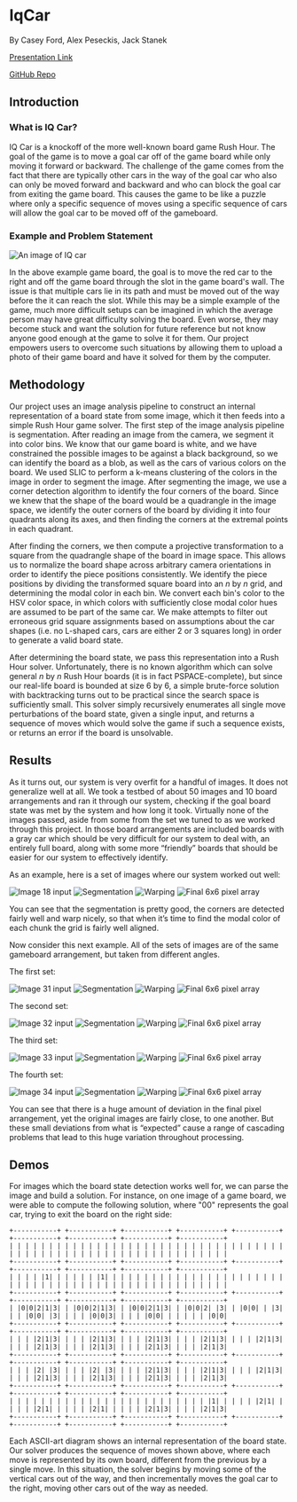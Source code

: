 # IqCar

By Casey Ford, Alex Peseckis, Jack Stanek

[Presentation Link](./CS%20766%20Computer%20Vision%20Project.pdf)

[GitHub Repo](https://github.com/alex-panda/IqCar)

## Introduction

### What is IQ Car?

IQ Car is a knockoff of the more well-known board game Rush Hour. The goal of the game is to move a goal car off of the game board while only moving it forward or backward. The challenge of the game comes from the fact that there are typically other cars in the way of the goal car who also can only be moved forward and backward and who can block the goal car from exiting the game board. This causes the game to be like a puzzle where only a specific sequence of moves using a specific sequence of cars will allow the goal car to be moved off of the gameboard.

### Example and Problem Statement

![An image of IQ car](./imgs/iq_car_example.png)

In the above example game board, the goal is to move the red car to the right and off the game board through the slot in the game board's wall. The issue is that multiple cars lie in its path and must be moved out of the way before the it can reach the slot. While this may be a simple example of the game, much more difficult setups can be imagined in which the average person may have great difficulty solving the board. Even worse, they may become stuck and want the solution for future reference but not know anyone good enough at the game to solve it for them. Our project empowers users to overcome such situations by allowing them to upload a photo of their game board and have it solved for them by the computer.

## Methodology

Our project uses an image analysis pipeline to construct an internal representation of a board state from some image,
which it then feeds into a simple Rush Hour game solver. The first step of the image analysis pipeline is
segmentation. After reading an image from the camera, we segment it into color bins. We know that our game board is
white, and we have constrained the possible images to be against a black background, so we can identify the board as a
blob, as well as the cars of various colors on the board. We used SLIC to perform a k-means clustering of the colors in
the image in order to segment the image. After segmenting the image, we use a corner detection algorithm to identify
the four corners of the board. Since we knew that the shape of the board would be a quadrangle in the image space, we
identify the outer corners of the board by dividing it into four quadrants along its axes, and then finding the corners
at the extremal points in each quadrant.

After finding the corners, we then compute a projective transformation to a square from the quadrangle shape of the
board in image space. This allows us to normalize the board shape across arbitrary camera orientations in order to
identify the piece positions consistently. We identify the piece positions by dividing the transformed square board into
an _n_ by _n_ grid, and determining the modal color in each bin. We convert each bin's color to the HSV color space, in
which colors with sufficiently close modal color hues are assumed to be part of the same car. We make attempts to filter
out erroneous grid square assignments based on assumptions about the car shapes (i.e. no L-shaped cars, cars are either
2 or 3 squares long) in order to generate a valid board state.

After determining the board state, we pass this representation into a Rush Hour solver. Unfortunately, there is no known
algorithm which can solve general _n_ by _n_ Rush Hour boards (it is in fact PSPACE-complete), but since our real-life
board is bounded at size 6 by 6, a simple brute-force solution with backtracking turns out to be practical since the
search space is sufficiently small. This solver simply recursively enumerates all single move perturbations of the board
state, given a single input, and returns a sequence of moves which would solve the game if such a sequence exists, or
returns an error if the board is unsolvable.

## Results

As it turns out, our system is very overfit for a handful of images. It does not generalize well at all. We took a testbed of about 50 images and 10 board arrangements and ran it through our system, checking if the goal board state was met by the system and how long it took. Virtually none of the images passed, aside from some from the set we tuned to as we worked through this project. In those board arrangements are included boards with a gray car which should be very difficult for our system to deal with, an entirely full board, along with some more “friendly” boards that should be easier for our system to effectively identify. 

As an example, here is a set of images where our system worked out well:

![Image 18 input](./outputs/input_image_18.png) 
![Segmentation](./outputs/segmented_image_18.png)
![Warping](./outputs/warped_image_18.png)
![Final 6x6 pixel array](./outputs/6x6_pixel_image_18.png)

You can see that the segmentation is pretty good, the corners are detected fairly well and warp nicely, so that when it’s time to find the modal color of each chunk the grid is fairly well aligned. 

Now consider this next example. All of the sets of images are of the same gameboard arrangement, but taken from different angles. 

The first set:

![Image 31 input](./outputs/input_image_31.png) 
![Segmentation](./outputs/segmented_image_31.png)
![Warping](./outputs/warped_image_31.png)
![Final 6x6 pixel array](./outputs/6x6_pixel_image_31.png)

The second set:

![Image 32 input](./outputs/input_image_32.png) 
![Segmentation](./outputs/segmented_image_32.png)
![Warping](./outputs/warped_image_32.png)
![Final 6x6 pixel array](./outputs/6x6_pixel_image_32.png)

The third set:

![Image 33 input](./outputs/input_image_33.png) 
![Segmentation](./outputs/segmented_image_33.png)
![Warping](./outputs/warped_image_33.png)
![Final 6x6 pixel array](./outputs/6x6_pixel_image_33.png)

The fourth set:

![Image 34 input](./outputs/input_image_34.png) 
![Segmentation](./outputs/segmented_image_34.png)
![Warping](./outputs/warped_image_34.png)
![Final 6x6 pixel array](./outputs/6x6_pixel_image_34.png)

You can see that there is a huge amount of deviation in the final pixel arrangement, yet the original images are fairly close, to one another. But these small deviations from what is “expected” cause a range of cascading problems that lead to this huge variation throughout processing. 

## Demos

For images which the board state detection works well for, we can parse the image and build a solution. For instance, on
one image of a game board, we were able to compute the following solution, where "00" represents the goal car, trying to
exit the board on the right side:

```text
+-----------+ +-----------+ +-----------+ +-----------+ +-----------+ +-----------+ +-----------+ +-----------+ +-----------+
| | | | | | | | | | | | | | | | | | | | | | | | | | | | | | | | | | | | | | | | | | | | | | | | | | | | | | | | | | | | | | |
+-----------+ +-----------+ +-----------+ +-----------+ +-----------+ +-----------+ +-----------+ +-----------+ +-----------+
| | | | |1| | | | | | |1| | | | | | | | | | | | | | | | | | | | | | | | | | | | | | | | | | | | | | | | | | | | | | | | | | |
+-----------+ +-----------+ +-----------+ +-----------+ +-----------+ +-----------+ +-----------+ +-----------+ +-----------+
| |0|0|2|1|3| | |0|0|2|1|3| | |0|0|2|1|3| | |0|0|2| |3| | |0|0| | |3| | | |0|0| |3| | | | |0|0|3| | | | |0|0| | | | | | |0|0|
+-----------+ +-----------+ +-----------+ +-----------+ +-----------+ +-----------+ +-----------+ +-----------+ +-----------+
| | | |2|1|3| | | | |2|1|3| | | | |2|1|3| | | | |2|1|3| | | | |2|1|3| | | | |2|1|3| | | | |2|1|3| | | | |2|1|3| | | | |2|1|3|
+-----------+ +-----------+ +-----------+ +-----------+ +-----------+ +-----------+ +-----------+ +-----------+ +-----------+
| | | |2| |3| | | | |2| |3| | | | |2|1|3| | | | |2|1|3| | | | |2|1|3| | | | |2|1|3| | | | |2|1|3| | | | |2|1|3| | | | |2|1|3|
+-----------+ +-----------+ +-----------+ +-----------+ +-----------+ +-----------+ +-----------+ +-----------+ +-----------+
| | | | | | | | | | | | | | | | | | | | | | | | | |1| | | | | |2|1| | | | | |2|1| | | | | |2|1| | | | | |2|1|3| | | | |2|1|3|
+-----------+ +-----------+ +-----------+ +-----------+ +-----------+ +-----------+ +-----------+ +-----------+ +-----------+
```

Each ASCII-art diagram shows an internal representation of the board state. Our solver produces the sequence of moves
shown above, where each move is represented by its own board, different from the previous by a single move. In this
situation, the solver begins by moving some of the vertical cars out of the way, and then incrementally moves the goal
car to the right, moving other cars out of the way as needed.


